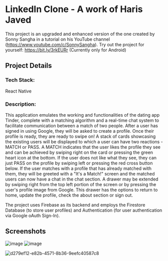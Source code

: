 # LinkedIn Clone - A work of Haris Javed

This project is an upgraded and enhanced version of the one created by Sonny Sangha in a tutorial on his YouTube channel (https://www.youtube.com/c/SonnySangha).
Try out the project for yourself: https://bit.ly/3rkEURr (Currently only for Android)

## Project Details

### Tech Stack:
React Native

### Description:

This application emulates the working and functionalities of the dating app Tinder, complete with a matching algorithm and a real-time chat system to facilitate communication between a match of two people. After a user has signed in using Google, they will be asked to create a profile. Once their profile is ready, they are ready to swipe on! A stack of cards showcasing the existing users will be displayed to which a user can have two reactions - MATCH or PASS. A MATCH indicates that the user likes the profile they see and can be achieved by swiping right on the card or pressing the green heart icon at the bottom. If the user does not like what they see, they can just PASS on the profile by swiping left or pressing the red cross button below. If the user matches with a profile that has already matched with them, they will be greeted with a "It's a Match!" screen and the matched users can now have a chat in the chat section. A drawer may be extended by swiping right from the top left portion of the screen or by pressing the user's profile image from Google. This drawer has the options to return to home, update the profile, check the about section or sign out.

The project uses Firebase as its backend and employs the Firestore Database (to store user profiles) and Authentication (for user authentication via Google oAuth Sign-In).

## Screenshots

![image](https://user-images.githubusercontent.com/72334266/145680399-9bbe9f19-b54b-4d68-849c-a2243b71c5a8.png) ![image](https://user-images.githubusercontent.com/72334266/145680407-b7bd9a55-ea21-4b78-ae7f-3c886e2fc678.png)

![d279ef12-e82b-4571-8b36-9eefc40587c8](https://user-images.githubusercontent.com/72334266/145680564-6a6f0787-92c0-4ba5-8332-014d8c88e7be.png)


